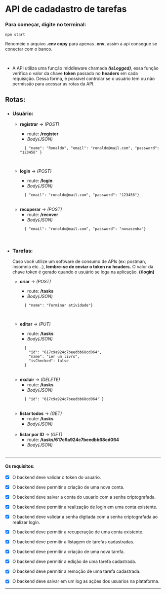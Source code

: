 # API de cadadastro de tarefas

### Para começar, digite no terminal:
 ``` 
npm start 
 ```

 Renomeie o arquivo **.env copy** para apenas **.env**, assim a api consegue se conectar com o banco.

<br>

- A API utiliza uma função middleware chamada ***(isLogged)***, essa função verifica o valor da chave **token** passado no **headers** em cada requisição. Dessa forma, é possivel controlar se o usuário tem ou não permissão para acessar as rotas da API.

## **Rotas**:

- ### **Usuário:**

  - **registrar** -> *(POST)*
    - route: **/register** 
    - *Body(JSON)*
    ```
      { "name": "Ronaldo", "email": "ronaldo@mail.com", "password": "123456" }
    ``` 

    <br>

  - **login** -> *(POST)*
    - route: **/login**
    - *Body(JSON)*
    ```
      { "email": "ronaldo@mail.com", "password": "123456"}
    ``` 

  <br>

  - **recuperar** -> *(POST)* 
    - route: **/recover** 
    - *Body(JSON)*
    ```
      { "email": "ronaldo@mail.com", "password": "novasenha"}
    ``` 

  <br>

- ### **Tarefas:**

  Caso você utilize um software de consumo de APIs (ex: postman, insomnia etc...), **lembre-se de enviar o token no headers.**
  O valor da chave token é gerado quando o usuário se loga na aplicação. **(/login)**

  - **criar** -> *(POST)*
    - route: **/tasks** 
    - *Body(JSON)*
    ```
      { "name": "Terminar atividade"}
    ``` 

    <br>

  - **editar** -> *(PUT)*
    - route: **/tasks**
    - *Body(JSON)*
    ```
      { 
        "id": "617c9a924c7beedbb68cd064", 
        "name": "Ler um livro", 
        "isChecked": false
      }
    ``` 

  <br>

  - **excluir** -> *(DELETE)* 
    - route: **/tasks** 
    - *Body(JSON)*
    ```
      { "id": "617c9a924c7beedbb68cd064" }
    ``` 
   
  <br>
 
  - **listar todos** -> *(GET)* 
    - route: **/tasks** 
    - *Body(JSON)*

  <br>
 
  - **listar por ID** -> *(GET)* 
    - route: **/tasks/617c9a924c7beedbb68cd064** 
    - *Body(JSON)*
    
  <br>

---

#### **Os requisitos:**
- [x] O backend deve validar o token do usuario.

- [x] O backend deve permitir a criação de uma nova conta.

- [x] O backend deve salvar a conta do usuario com a senha criptografada.

- [x] O backend deve permitir a realização de login em uma conta existente.

- [x] O backend deve validar a senha digitada com a senha criptografada ao realizar login.

- [x] O backend deve permitir a recuperação de uma conta existente.

- [x] O backend deve permitir a listagem de tarefas cadastradas.

- [x] O backend deve permitir a criação de uma nova tarefa.

- [x] O backend deve permitir a edição de uma tarefa cadastrada.

- [x] O backend deve permitir a remoção de uma tarefa cadastrada.

- [x] O backend deve salvar em um log as ações dos usuarios na plataforma.

---
